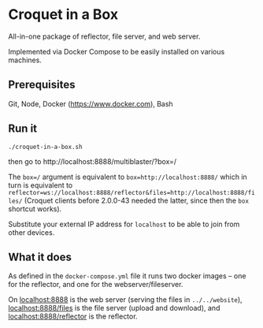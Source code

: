 # Croquet in a Box

All-in-one package of reflector, file server, and web server.

Implemented via Docker Compose to be easily installed on various machines.

## Prerequisites

Git, Node, Docker (https://www.docker.com), Bash

## Run it

    ./croquet-in-a-box.sh

then go to http://localhost:8888/multiblaster/?box=/

The `box=/` argument is equivalent to `box=http://localhost:8888/` which in turn is equivalent to  `reflector=ws://localhost:8888/reflector&files=http://localhost:8888/files/` (Croquet clients before 2.0.0-43 needed the latter, since then the `box` shortcut works).

Substitute your external IP address for `localhost` to be able to join from other devices.

## What it does

As defined in the `docker-compose.yml` file it runs two docker images – one for the reflector, and one for the webserver/fileserver.

On [localhost:8888](http://localhost:8888/) is the web server (serving the files in `../../website`),
[localhost:8888/files](http://localhost:8888/files/) is the file server (upload and download), and [localhost:8888/reflector](http://localhost:8888/reflector) is the reflector.
